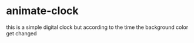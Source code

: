 # animate-clock
this is a simple digital clock but according to the time the background color get changed 
